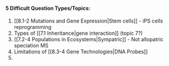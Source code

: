 #### 5 Difficult Question Types/Topics:
1. [[8.1-2 Mutations and Gene Expression|Stem cells]] - iPS cells reprogramming
2. Types of [[7.1 Inheritance|gene interaction]] (topic 7?) 
3. [[7.2-4 Populations in Ecosystems|Sympatric]] - Not allopatric speciation MS
4. Limitations of [[8.3-4 Gene Technologies|DNA Probes]]
5. 